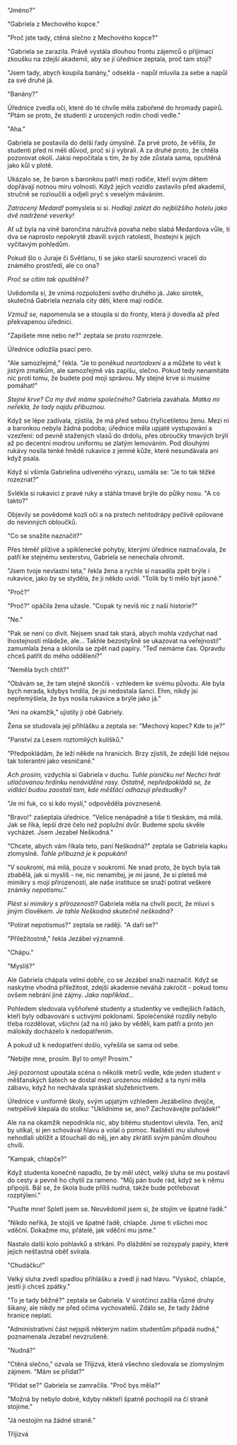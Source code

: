 "Jméno?"

"Gabriela z Mechového kopce."

"Proč jste tady, ctěná slečno z Mechového kopce?"

"Gabriela se zarazila. Právě vystála dlouhou frontu zájemců o přijímací zkoušku na zdejší akademii, aby se jí úřednice zeptala, proč tam stojí?

"Jsem tady, abych koupila banány," odsekla - napůl mluvila za sebe a napůl za své druhé já.

"Banány?"

Úřednice zvedla oči, které do té chvíle měla zabořené do hromady papírů. "Ptám se proto, že studenti z urozených rodin chodí vedle."

"Aha."

Gabriela se postavila do delší řady úmyslně. Za prvé proto, že věřila, že studenti před ní měli důvod, proč si ji vybrali. A za druhé proto, že chtěla pozorovat okolí. Jaksi nepočítala s tím, že by zde zůstala sama, opuštěná jako kůl v plotě.

Ukázalo se, že baron s baronkou patří mezi rodiče, kteří svým dětem dopřávají notnou míru volnosti. Když jejich vozidlo zastavilo před akademií, stručně se rozloučili a odjeli pryč s veselým máváním.

*Zatracený Medard!* pomyslela si si. *Hodlají zalézt do nejbližšího hotelu jako dvě nadržené veverky!*

Ať už byla na vině barončina náruživá povaha nebo slabá Medardova vůle, ti dva se naprosto nepokrytě zbavili svých ratolestí, lhostejní k jejich vyčítavým pohledům.

Pokud šlo o Juraje či Světlanu, ti se jako starší sourozenci vraceli do známého prostředí, ale co ona?

*Proč se cítím tak opuštěně?*

Uvědomila si, že vnímá rozpoložení svého druhého já. Jako sirotek, skutečná Gabriela neznala city dětí, které mají rodiče.

*Vzmuž se,* napomenula se a stoupla si do fronty, která jí dovedla až před překvapenou úřednici.

"Zapíšete mne nebo ne?" zeptala se proto rozmrzele.

Úřednice odložila psací pero.

"Ale samozřejmě," řekla. "Je to poněkud *neortodoxní* a a můžete to vést k jistým zmatkům, ale samozřejmě vás zapíšu, slečno. Pokud tedy nenamítáte nic proti tomu, že budete pod moji správou. My stejné krve si musíme pomáhat!"

*Stejné krve? Co my dvě máme společného?* Gabriela zaváhala. *Matka mi neřekla, že tady najdu příbuznou.*

Když se lépe zadívala, zjistila, že má před sebou čtyřicetiletou ženu. Mezi ní a baronkou nebyla žádná podoba; úřednice měla upjaté vystupování a vzezření: od pevně stažených vlasů do drdolu, přes obroučky tmavých brýlí až po decentní modrou uniformu se zlatým lemováním. Pod dlouhými rukávy nosila tenké hnědé rukavice z jemné kůže, které nesundávala ani když psala.

Když si všimla Gabrielina udiveného výrazu, usmála se: "Je to tak těžké rozeznat?"

Svlékla si rukavici z pravé ruky a stáhla tmavé brýle do půlky nosu. "A co takto?"

Objevily se povědomé kozlí oči a na prstech nehtodrápy pečlivě opilované do nevinných obloučků.

"Co se snažíte naznačit?"

Přes téměř plíživé a spiklenecké pohyby, kterými úřednice naznačovala, že patří ke stejnému sesterstvu, Gabriela se nenechala ohromit.

"Jsem tvoje nevlastní teta," řekla žena a rychle si nasadila zpět brýle i rukavice, jako by se styděla, že ji někdo uvidí. "Tolik by ti mělo být jasné."

"Proč?"

"Proč?" opáčila žena užasle. "Copak ty nevíš nic z naší historie?"

"Ne."

"Pak se není co divit. Nejsem snad tak stará, abych mohla vzdychat nad lhostejností mládeže, ale... Takhle bezostyšně se ukazovat na veřejnosti!" zamumlala žena a sklonila se zpět nad papíry. "Teď nemáme čas. Opravdu chceš patřit do mého oddělení?"

"Neměla bych chtít?"

"Obávám se, že tam stejně skončíš - vzhledem ke svému původu. Ale byla bych nerada, kdybys tvrdila, že jsi nedostala šanci. Ehm, nikdy jsi nepřemýšlela, že bys nosila rukavice a brýle jako já."

"Ani na okamžik," ujistily ji obě Gabriely.

Žena se studovala její přihlášku a zeptala se: "Mechový kopec? Kde to je?"

"Panství za Lesem roztomilých kulíšků."

"Předpokládám, že leží někde na hranicích. Brzy zjistíš, že zdejší lidé nejsou tak tolerantní jako vesničané."

*Ach prosím,* vzdychla si Gabriela v duchu. *Tuhle písničku ne! Nechci hrát utlačovanou hrdinku nenáviděné rasy. Ostatně, nepředpokládá se, že vidláci budou zaostalí tam, kde měšťáci odhazují předsudky?*

"Je mi fuk, co si kdo myslí," odpověděla povzneseně.

"Bravo!" zašeptala úřednice. "Velice nenápadně a tiše ti tleskám, má milá. Jak se říká, lepší drzé čelo než poplužní dvůr. Budeme spolu skvěle vycházet. Jsem Jezabel Neškodná." 

"Chcete, abych vám říkala teto, paní Neškodná?" zeptala se Gabriela kapku zlomyslně. *Tahle příbuzná je k popukání!*

"V soukromí, má milá, pouze v soukromí. Ne snad proto, že bych byla tak zbabělá, jak si myslíš - ne, nic nenamítej, je mi jasné, že si pleteš mé mimikry s mojí přirozeností, ale naše instituce se snaží potírat veškeré známky *nepotismu*."

*Plést si mimikry s přirozeností?* Gabriela měla na chvíli pocit, že mluví s jiným člověkem. *Je tahle Neškodná skutečně neškodná?*

"Potírat nepotismus?" zeptala se raději. "A daří se?"

"Příležitostně," řekla Jezábel významně.

"Chápu."

"Myslíš?"

Ale Gabriela chápala velmi dobře, co se Jezábel snaží naznačit. Když se naskytne vhodná příležitost, zdejší akademie neváhá zakročit - pokud tomu ovšem nebrání jiné zájmy. *Jako například...*

Pohledem sledovala vyšňořené studenty a studentky ve vedlejších řadách, kteří byly odbavováni s uctivými poklonami. Společenské rozdíly nebylo třeba rozdělovat, všichni (až na ni) jako by věděli, kam patří a proto jen málokdy docházelo k nedopatřením.

A pokud už k nedopatření došlo, vyřešila se sama od sebe.

"Nebijte mne, prosím. Byl to omyl! Prosím."

Její pozornost upoutala scéna o několik metrů vedle, kde jeden student v měšťanských šatech se dostal mezi urozenou mládež a ta nyní měla zábavu, když ho nechávala spráskat služebnictvem.

Úřednice v uniformě školy, svým upjatým vzhledem Jezábelino dvojče, netrpělivě klepala do stolku: "Uklidníme se, ano? Zachovávejte pořádek!"

Ale na na okamžik nepodnikla nic, aby bitému studentovi ulevila. Ten, aniž by utíkal, si jen schovával hlavu a volal o pomoc. Naštěstí mu sluhové nehodlali ublížit a šťouchali do něj, jen aby zkrátili svým pánům dlouhou chvíli.

"Kampak, chlapče?"

Když studenta konečně napadlo, že by měl utéct, velký sluha se mu postavil do cesty a pevně ho chytil za rameno. "Můj pán bude rád, když se k němu připojíš. Bál se, že škola bude příliš nudná, takže bude potřebovat rozptýlení."

"Pusťte mne! Spletl jsem se. Neuvědomil jsem si, že stojím ve špatné řadě."

"Nikdo neříká, že stojíš ve špatné řadě, chlapče. Jsme ti všichni moc vděční. Dokažme mu, přátelé, jak vděční mu jsme."

Nastalo další kolo pohlavků a strkání. Po dláždění se rozsypaly papíry, které jejich nešťastná oběť svírala.

"Chudáčku!"

Velký sluha zvedl spadlou přihlášku a zvedl ji nad hlavu. "Vyskoč, chlapče, jestli ji chceš zpátky."

"To je tady běžné?" zeptala se Gabriela. V sirotčinci zažila různé druhy šikany, ale nikdy ne před očima vychovatelů. Zdálo se, že tady žádné hranice neplatí.

"Administrativní část nejspíš některým našim studentům připadá nudná," poznamenala Jezabel nevzrušeně.

"Nudná?"

"Ctěná slečno," ozvala se Tříjizvá, která všechno sledovala se zlomyslným zájmem. "Mám se přidat?"

"Přidat se?" Gabriela se zamračila. "Proč bys měla?"

"Možná by nebylo dobré, kdyby někteří špatně pochopili na čí straně stojíme."

"Já nestojím na žádné straně."

Tříjizvá 






